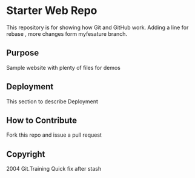 # Starter Web Repo

This repository is for showing how Git and GitHub work. 
Adding a line for rebase , more changes form myfesature branch.

## Purpose

Sample website with plenty of files for demos

## Deployment

This section to describe Deployment 

## How to Contribute

Fork this repo and issue a pull request 

## Copyright

2004 Git.Training 
Quick fix after stash 